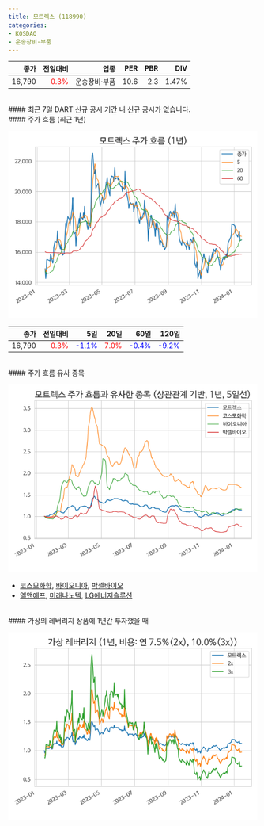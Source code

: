 ```yaml
---
title: 모트렉스 (118990)
categories:
- KOSDAQ
- 운송장비·부품
---
```


|**종가**|**전일대비**|**업종**|**PER**|**PBR**|**DIV**|
|-------:|-----------:|-------:|------:|------:|------:|
|16,790|<span style="color: red">0.3%</span>|운송장비·부품|10.6|2.3|1.47%|

<!-- more -->

<br>
#### 최근 7일 DART 신규 공시
기간 내 신규 공시가 없습니다.

<br>
#### 주가 흐름 (최근 1년)

![118990](/assets/images/stock/118990.png)

|**종가**|**전일대비**|**5일**|**20일**|**60일**|**120일**|
|---:|-------:|--:|---:|---:|----:|
|16,790|<span style="color: red">0.3%</span>|<span style="color: blue">-1.1%</span>|<span style="color: red">7.0%</span>|<span style="color: blue">-0.4%</span>|<span style="color: blue">-9.2%</span>|

<br>
#### 주가 흐름 유사 종목

![118990](/assets/images/stock/118990_corr.png)
- [코스모화학](/005420/), [바이오니아](/064550/), [박셀바이오](/323990/)
- [엘앤에프](/066970/), [미래나노텍](/095500/), [LG에너지솔루션](/373220/)

<br>
#### 가상의 레버리지 상품에 1년간 투자했을 때

![118990](/assets/images/stock/118990_2x.png)